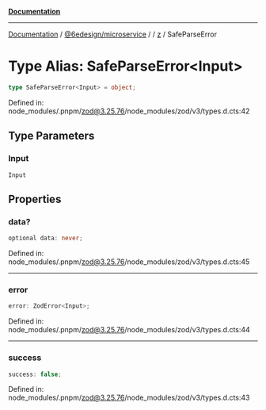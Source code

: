[**Documentation**](../../../../../README.md)

***

[Documentation](../../../../../README.md) / [@6edesign/microservice](../../../README.md) / [](../../../README.md) / [z](../README.md) / SafeParseError

# Type Alias: SafeParseError&lt;Input&gt;

```ts
type SafeParseError<Input> = object;
```

Defined in: node\_modules/.pnpm/zod@3.25.76/node\_modules/zod/v3/types.d.cts:42

## Type Parameters

### Input

`Input`

## Properties

### data?

```ts
optional data: never;
```

Defined in: node\_modules/.pnpm/zod@3.25.76/node\_modules/zod/v3/types.d.cts:45

***

### error

```ts
error: ZodError<Input>;
```

Defined in: node\_modules/.pnpm/zod@3.25.76/node\_modules/zod/v3/types.d.cts:44

***

### success

```ts
success: false;
```

Defined in: node\_modules/.pnpm/zod@3.25.76/node\_modules/zod/v3/types.d.cts:43
